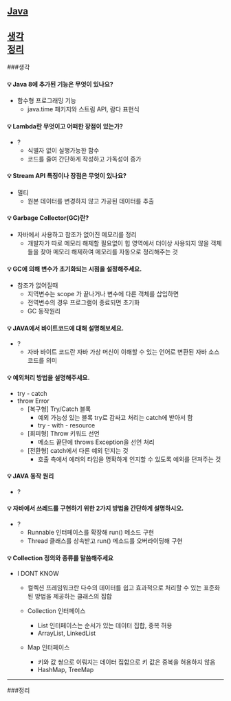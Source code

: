 ## [Java](#java-1)

[생각](###생각)  
[정리](###정리)
---
###생각

#### 💡 Java 8에 추가된 기능은 무엇이 있나요?
- 함수형 프로그래밍 기능
    - java.time 패키지와 스트림 API, 람다 표현식
    
#### 💡 Lambda란 무엇이고 어떠한 장점이 있는가?
- ? 
    - 식별자 없이 실행가능한 함수
    - 코드를 줄여 간단하게 작성하고 가독성이 증가

#### 💡 Stream API 특징이나 장점은 무엇이 있나요?
- 멀티 
    - 원본 데이터를 변경하지 않고 가공된 데이터를 추출

#### 💡 Garbage Collector(GC)란?
- 자바에서 사용하고 참조가 없어진 메모리를 정리
    - 개발자가 따로 메모리 해제할 필요없이 힙 영역에서 더이상 사용되지 않을 객체들을 찾아 메모리 해제하여
    메모리를 자동으로 정리해주는 것

#### 💡 GC에 의해 변수가 초기화되는 시점을 설정해주세요.
- 참조가 없어질때
    - 지역변수는 scope 가 끝나거나 변수에 다른 객체를 삽입하면
    - 전역변수의 경우 프로그램이 종료되면 초기화
    - GC 동작원리
    
#### 💡 JAVA에서 바이트코드에 대해 설명해보세요.
- ?
    - 자바 바이트 코드란 자바 가상 머신이 이해할 수 있는 언어로 변환된 자바 소스 코드를 의미

#### 💡 예외처리 방법을 설명해주세요.
- try - catch
- throw Error
    - [복구형] Try/Catch 블록
        - 예외 가능성 있는 블록 try로 감싸고 처리는 catch에 받아서 함
        - try - with - resource
    - [회피형] Throw 키워드 선언
        - 메소드 끝단에 throws Exception을 선언 처리
    - [전환형] catch에서 다른 예외 던지는 것
        - 호출 측에서 에러의 타입을 명확하게 인지할 수 있도록 예외를 던져주는 것
    
#### 💡 JAVA 동작 원리
- ?

#### 💡 자바에서 쓰레드를 구현하기 위한 2가지 방법을 간단하게 설명하시오.
- ?
    - Runnable 인터페이스를 확장해 run() 메소드 구현
    - Thread 클래스를 상속받고 run() 메소드를 오버라이딩해 구현
    
#### 💡 Collection 정의와 종류를 말씀해주세요
- I DONT KNOW
    - 컬렉션 프레임워크란 다수의 데이터를 쉽고 효과적으로 처리할 수 있는 표준화된 방법을 제공하는 클래스의 집합
    
    - Collection 인터페이스
        - List 인터페이스는 순서가 있는 데이터 집합, 중복 허용
        - ArrayList, LinkedList
    - Map 인터페이스
        - 키와 값 쌍으로 이뤄지는 데이터 집합으로 키 값은 중복을 허용하지 않음
        - HashMap, TreeMap
    
---
###정리
